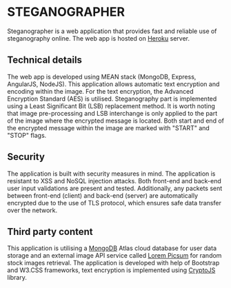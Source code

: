 # STEGANOGRAPHER

Steganographer is a web application that provides fast and reliable use of steganography online. The web app is hosted on [Heroku](https://steganographer.herokuapp.com/home) server.

## Technical details

The web app is developed using MEAN stack (MongoDB, Express, AngularJS, NodeJS). This application allows automatic text encryption and encoding within the image. For the text encryption, the Advanced Encryption Standard (AES) is utilised. Steganography part is implemented using a Least Significant Bit (LSB) replacement method. It is worth noting that image pre-processing and LSB interchange is only applied to the part of the image where the encrypted message is located. Both start and end of the encrypted message within the image are marked with "START" and "STOP" flags.

## Security
The application is built with security measures in mind. The application is resistant to XSS and NoSQL injection attacks. Both front-end and back-end user input validations are present and tested. Additionally, any packets sent between front-end (client) and back-end (server) are automatically encrypted due to the use of TLS protocol, which ensures safe data transfer over the network.

## Third party content
This application is utilising a [MongoDB](https://www.mongodb.com/cloud/atlas) Atlas cloud database for user data storage and an external image API service called [Lorem Picsum](https://picsum.photos/) for random stock images retrieval. The application is developed with help of Bootstrap and W3.CSS frameworks, text encryption is implemented using [CryptoJS](https://github.com/brix/crypto-js) library.
